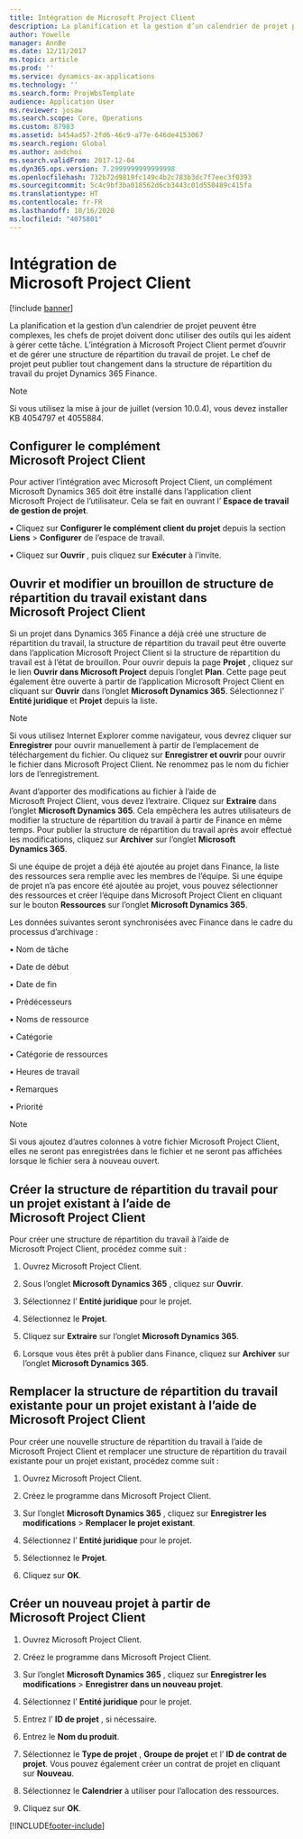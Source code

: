 ```yaml
---
title: Intégration de Microsoft Project Client
description: La planification et la gestion d’un calendrier de projet peuvent être complexes, les chefs de projet doivent donc utiliser des outils qui les aident à gérer cette tâche. L’intégration à Microsoft Project Client permet d’ouvrir et de gérer une structure de répartition du travail de projet.
author: Yowelle
manager: AnnBe
ms.date: 12/11/2017
ms.topic: article
ms.prod: ''
ms.service: dynamics-ax-applications
ms.technology: ''
ms.search.form: ProjWbsTemplate
audience: Application User
ms.reviewer: josaw
ms.search.scope: Core, Operations
ms.custom: 87983
ms.assetid: b454ad57-2fd6-46c9-a77e-646de4153067
ms.search.region: Global
ms.author: andchoi
ms.search.validFrom: 2017-12-04
ms.dyn365.ops.version: 7.2999999999999998
ms.openlocfilehash: 732b72d9819fc149c4b2c783b3dc7f7eec3f0393
ms.sourcegitcommit: 5c4c9bf3ba018562d6cb3443c01d550489c415fa
ms.translationtype: HT
ms.contentlocale: fr-FR
ms.lasthandoff: 10/16/2020
ms.locfileid: "4075801"
---
```

# <a name="microsoft-project-client-integration"></a>Intégration de Microsoft Project Client

[!include [banner](../includes/banner.md)]

La planification et la gestion d’un calendrier de projet peuvent être complexes, les chefs de projet doivent donc utiliser des outils qui les aident à gérer cette tâche. L’intégration à Microsoft Project Client permet d’ouvrir et de gérer une structure de répartition du travail de projet. Le chef de projet peut publier tout changement dans la structure de répartition du travail du projet Dynamics 365 Finance.

> [!NOTE]
> Si vous utilisez la mise à jour de juillet (version 10.0.4), vous devez installer KB 4054797 et 4055884.

## <a name="configure-the-microsoft-project-client-add-in"></a>Configurer le complément Microsoft Project Client
Pour activer l’intégration avec Microsoft Project Client, un complément Microsoft Dynamics 365 doit être installé dans l’application client Microsoft Project de l’utilisateur. Cela se fait en ouvrant l’ **Espace de travail de gestion de projet**.

• Cliquez sur **Configurer le complément client du projet** depuis la section **Liens** > **Configurer** de l’espace de travail.

• Cliquez sur **Ouvrir** , puis cliquez sur **Exécuter** à l’invite.

## <a name="open-and-edit-an-existing-draft-work-breakdown-structure-in-microsoft-project-client"></a>Ouvrir et modifier un brouillon de structure de répartition du travail existant dans Microsoft Project Client
Si un projet dans Dynamics 365 Finance a déjà créé une structure de répartition du travail, la structure de répartition du travail peut être ouverte dans l’application Microsoft Project Client si la structure de répartition du travail est à l’état de brouillon. Pour ouvrir depuis la page **Projet** , cliquez sur le lien **Ouvrir dans Microsoft Project** depuis l’onglet **Plan**. Cette page peut également être ouverte à partir de l’application Microsoft Project Client en cliquant sur **Ouvrir** dans l’onglet **Microsoft Dynamics 365**. Sélectionnez l’ **Entité juridique** et **Projet** depuis la liste.

> [!NOTE]
> Si vous utilisez Internet Explorer comme navigateur, vous devrez cliquer sur **Enregistrer** pour ouvrir manuellement à partir de l’emplacement de téléchargement du fichier. Ou cliquez sur **Enregistrer et ouvrir** pour ouvrir le fichier dans Microsoft Project Client. Ne renommez pas le nom du fichier lors de l’enregistrement.

Avant d’apporter des modifications au fichier à l’aide de Microsoft Project Client, vous devez l’extraire. Cliquez sur **Extraire** dans l’onglet **Microsoft Dynamics 365**. Cela empêchera les autres utilisateurs de modifier la structure de répartition du travail à partir de Finance en même temps. Pour publier la structure de répartition du travail après avoir effectué les modifications, cliquez sur **Archiver** sur l’onglet **Microsoft Dynamics 365**.

Si une équipe de projet a déjà été ajoutée au projet dans Finance, la liste des ressources sera remplie avec les membres de l’équipe. Si une équipe de projet n’a pas encore été ajoutée au projet, vous pouvez sélectionner des ressources et créer l’équipe dans Microsoft Project Client en cliquant sur le bouton **Ressources** sur l’onglet **Microsoft Dynamics 365**. 

Les données suivantes seront synchronisées avec Finance dans le cadre du processus d’archivage :

•   Nom de tâche

•   Date de début

•   Date de fin

•   Prédécesseurs

•   Noms de ressource

•   Catégorie

•   Catégorie de ressources

•   Heures de travail

•   Remarques

•   Priorité

> [!NOTE]
> Si vous ajoutez d’autres colonnes à votre fichier Microsoft Project Client, elles ne seront pas enregistrées dans le fichier et ne seront pas affichées lorsque le fichier sera à nouveau ouvert.

## <a name="create-the-work-breakdown-structure-for-an-existing-project-using-microsoft-project-client"></a>Créer la structure de répartition du travail pour un projet existant à l’aide de Microsoft Project Client
Pour créer une structure de répartition du travail à l’aide de Microsoft Project Client, procédez comme suit :


1.  Ouvrez Microsoft Project Client.

2.  Sous l’onglet **Microsoft Dynamics 365** , cliquez sur **Ouvrir**.

3.  Sélectionnez l’ **Entité juridique** pour le projet.

4.  Sélectionnez le **Projet**.

5.  Cliquez sur **Extraire** sur l’onglet **Microsoft Dynamics 365**.

6.  Lorsque vous êtes prêt à publier dans Finance, cliquez sur **Archiver** sur l’onglet **Microsoft Dynamics 365**.

## <a name="replace-the-existing-work-breakdown-structure-for-an-existing-project-using-microsoft-project-client"></a>Remplacer la structure de répartition du travail existante pour un projet existant à l’aide de Microsoft Project Client
Pour créer une nouvelle structure de répartition du travail à l’aide de Microsoft Project Client et remplacer une structure de répartition du travail existante pour un projet existant, procédez comme suit :

1.  Ouvrez Microsoft Project Client.

2.  Créez le programme dans Microsoft Project Client.

3.  Sur l’onglet **Microsoft Dynamics 365** , cliquez sur **Enregistrer les modifications** > **Remplacer le projet existant**.

4.  Sélectionnez l’ **Entité juridique** pour le projet.

5.  Sélectionnez le **Projet**.

6.  Cliquez sur **OK**.

## <a name="create-a-new-project-from-within-microsoft-project-client"></a>Créer un nouveau projet à partir de Microsoft Project Client


1.  Ouvrez Microsoft Project Client.

2.  Créez le programme dans Microsoft Project Client.

3.  Sur l’onglet **Microsoft Dynamics 365** , cliquez sur **Enregistrer les modifications** > **Enregistrer dans un nouveau projet**.

4.  Sélectionnez l’ **Entité juridique** pour le projet.

5.  Entrez l’ **ID de projet** , si nécessaire.

6.  Entrez le **Nom du produit**.

7.  Sélectionnez le **Type de projet** , **Groupe de projet** et l’ **ID de contrat de projet**. Vous pouvez également créer un contrat de projet en cliquant sur **Nouveau**.

8.  Sélectionnez le **Calendrier** à utiliser pour l’allocation des ressources.

11. Cliquez sur **OK**.


[!INCLUDE[footer-include](../includes/footer-banner.md)]